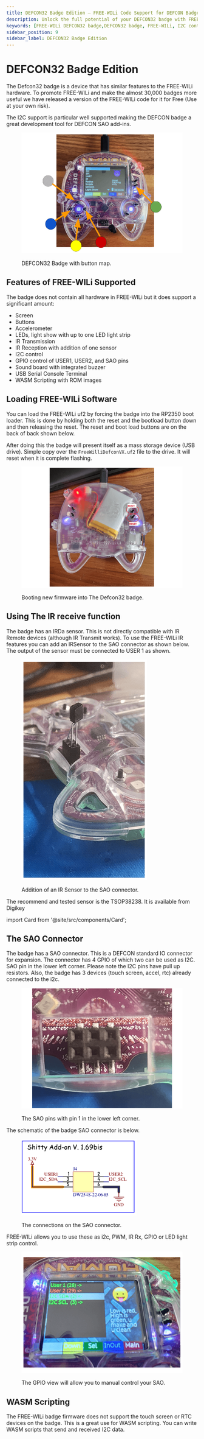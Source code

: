 ```yaml
---
title: DEFCON32 Badge Edition – FREE-WILi Code Support for DEFCON Badge | I2C, IR, and GPIO Control
description: Unlock the full potential of your DEFCON32 badge with FREE-WILi code support. Enable I2C, GPIO, IR, LEDs, and more. Learn how to load the FREE-WILi uf2 file and use the SAO connector for IR receive and expansion.
keywords: [FREE-WILi DEFCON32 badge,DEFCON32 badge, FREE-WILi, I2C control, IR transmission, IR reception, GPIO, SAO connector, FREE-WILi firmware, WASM scripting, LED control, badge development, USB serial terminal, RP2350 bootloader, TSOP38238]
sidebar_position: 9
sidebar_label: DEFCON32 Badge Edition
---
```


# DEFCON32 Badge Edition

The Defcon32 badge is a device that has similar features to the FREE-WILi hardware. To promote FREE-WILi and make the almost 30,000 badges more useful we have released a version of the FREE-WILi code for it for Free (Use at your own risk).

The I2C support is particular well supported making the DEFCON badge a great development tool for DEFCON SAO add-ins.

<div class="text--center">

<figure>

![DEFCON32 Badge with button mapt](./assets/button-map.png "DEFCON32 Badge with button map")
<figcaption>DEFCON32 Badge with button map.</figcaption>
</figure>
</div>

## Features of FREE-WILi Supported

The badge does not contain all hardware in FREE-WILi but it does support a significant amount:

* Screen
* Buttons
* Accelerometer
* LEDs, light show with up to one LED light strip
* IR Transmission
* IR Reception with addition of one sensor
* I2C control
* GPIO control of USER1, USER2, and SAO pins
* Sound board with integrated buzzer
* USB Serial Console Terminal
* WASM Scripting with ROM images

## Loading FREE-WILi Software

You can load the FREE-WILi uf2 by forcing the badge into the RP2350 boot loader. This is done by holding both the reset and the bootload button down and then releasing the reset. The reset and boot load buttons are on the back of back shown below.

After doing this the badge will present itself as a mass storage device (USB drive). Simple copy over the `FreeWilliDefconVX.uf2` file to the drive. It will reset when it is complete flashing.

<div class="text--center">

<figure>

![Booting new firmware into The Defcon32 badge](./assets/booting-firmware.png "Booting new firmware into The Defcon32 badge")
<figcaption>Booting new firmware into The Defcon32 badge.</figcaption>
</figure>
</div>

## Using The IR receive function

The badge has an IRDa sensor. This is not directly compatible with IR Remote devices (although IR Transmit works). To use the FREE-WILi IR features you can add an IRSensor to the SAO connector as shown below. The output of the sensor must be connected to USER 1 as shown.

<div class="text--center">

<figure>

![Addition of an IR Sensor to the SAO connector](./assets/IR-sensor.png "Addition of an IR Sensor to the SAO connector")
<figcaption>Addition of an IR Sensor to the SAO connector.</figcaption>
</figure>
</div>

The recommend and tested sensor is the TSOP38238. It is available from Digikey

import Card from '@site/src/components/Card'; 

<Card 
  title="TSOP38238 | DigiKey Electronics"
  description="DigiKey Electronics"
  link="https://www.digikey.com/en/products/detail/vishay-semiconductor-opto-division/TSOP38238/1681362" 
  imageUrl="https://www.digikey.com/-/media/Images/Favicons/DigiKey_App_Icon_32x32_rgb.svg"
/>

## The SAO Connector

The badge has a SAO connector. This is a DEFCON standard IO connector for expansion. The connector has 4 GPIO of which two can be used as I2C. SAO pin in the lower left corner. Please note the I2C pins have pull up resistors. Also, the badge has 3 devices (touch screen, accel, rtc) already connected to the i2c.

<div class="text--center">

<figure>

![The SAO pins with pin 1 in the lower left corner](./assets/SAO-pins.png "The SAO pins with pin 1 in the lower left corner")
<figcaption>The SAO pins with pin 1 in the lower left corner.</figcaption>
</figure>
</div>

The schematic of the badge SAO connector is below.

<div class="text--center">

<figure>

![The connections on the SAO connector](./assets/SAO-connector.jpg "The connections on the SAO connector")
<figcaption>The connections on the SAO connector.</figcaption>
</figure>
</div>

FREE-WILi allows you to use these as i2c, PWM, IR Rx, GPIO or LED light strip control.

<div class="text--center">

<figure>

![The GPIO view will allow you to manual control your SAO](./assets/gpio-view.png "The GPIO view will allow you to manual control your SAO.")
<figcaption>The GPIO view will allow you to manual control your SAO.</figcaption>
</figure>
</div>

## WASM Scripting

The FREE-WILi badge firmware does not support the touch screen or RTC devices on the badge. This is a great use for WASM scripting. You can write WASM scripts that send and received I2C data. 

